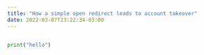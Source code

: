 ```yaml
---
title: "How a simple open redirect leads to account takeover"
date: 2022-03-07T23:22:34-03:00
---
```


```python

print("hello")
```

